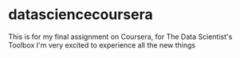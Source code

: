 # datasciencecoursera
This is for my final assignment on Coursera, for The Data Scientist's Toolbox
I'm very excited to experience all the new things
